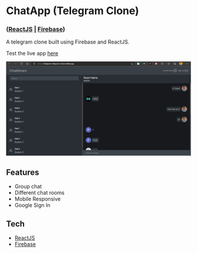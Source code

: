 # ChatApp (Telegram Clone)
### ([ReactJS] | [Firebase])

A telegram clone built using Firebase and ReactJS.

Test the live app [here]

![App Image](public/github-readme-img-desktop.png)

## Features
- Group chat 
- Different chat rooms
- Mobile Responsive
- Google Sign In

## Tech
- [ReactJS]
- [Firebase]

[ReactJS]: <https://reactjs.org/>
[Firebase]: <https://firebase.google.com/docs>
[here]: <https://chatgram-telegram-clone.netlify.app/>
